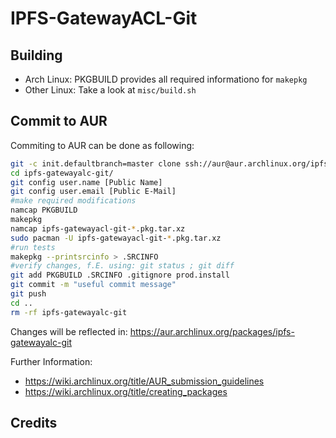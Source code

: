 # IPFS-GatewayACL-Git



## Building

- Arch Linux: PKGBUILD provides all required informationo for `makepkg` 
- Other Linux: Take a look at `misc/build.sh`

## Commit to AUR

Commiting to AUR can be done as following:

```bash
git -c init.defaultbranch=master clone ssh://aur@aur.archlinux.org/ipfs-gatewayalc-git.git 
cd ipfs-gatewayalc-git/
git config user.name [Public Name]
git config user.email [Public E-Mail]
#make required modifications
namcap PKGBUILD
makepkg
namcap ipfs-gatewayacl-git-*.pkg.tar.xz
sudo pacman -U ipfs-gatewayacl-git-*.pkg.tar.xz
#run tests
makepkg --printsrcinfo > .SRCINFO
#verify changes, f.E. using: git status ; git diff
git add PKGBUILD .SRCINFO .gitignore prod.install
git commit -m "useful commit message"
git push
cd ..
rm -rf ipfs-gatewayalc-git
```

Changes will be reflected in: https://aur.archlinux.org/packages/ipfs-gatewayalc-git

Further Information:

- https://wiki.archlinux.org/title/AUR_submission_guidelines
- https://wiki.archlinux.org/title/creating_packages


## Credits
